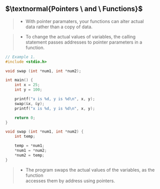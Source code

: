 ## $\textnormal{Pointers \ and \ Functions}$

> - With pointer paramaters, your functions can alter actual <br />
    data rather than a copy of data.

> - To change the actual values of variables, the calling <br />
    statement passes addresses to pointer parameters in a <br />
    function.

```c
// Example 1.
#include <stdio.h>

void swap (int *num1, int *num2);

int main() {
    int x = 25;
    int y = 100;

    printf("x is %d, y is %d\n", x, y);
    swap(&x, &y);
    printf("x is %d, y is %d\n", x, y);

    return 0;
}

void swap (int *num1, int *num2) {
    int temp;

    temp = *num1;
    *num1 = *num2;
    *num2 = temp;
}
```

> - The program swaps the actual values of the variables, as the function <br />
    accesses them by address using pointers.
